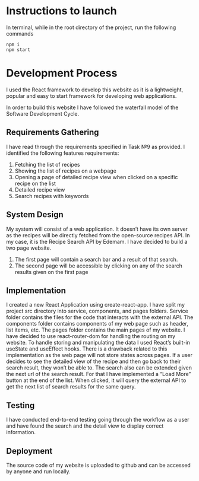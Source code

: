 # Instructions to launch
In terminal, while in the root directory of the project, run the following commands
```
npm i
npm start
```

# Development Process
I used the React framework to develop this website as it is a lightweight, popular and easy to start framework for developing web applications.

In order to build this website I have followed the waterfall model of the Software Development Cycle.
## Requirements Gathering
I have read through the requirements specified in Task №9 as provided. I identified the following features requirements:
1. Fetching the list of recipes
2. Showing the list of recipes on a webpage
3. Opening a page of detailed recipe view when clicked on a specific recipe on the list
4. Detailed recipe view
5. Search recipes with keywords

## System Design
My system will consist of a web application. It doesn’t have its own server as the recipes will be directly fetched from the open-source recipes API. In my case, it is the Recipe Search API by Edemam. I have decided to build a two page website.
1. The first page will contain a search bar and a result of that search.
2. The second page will be accessible by clicking on any of the search results given on the first page

## Implementation 
I created a new React Application using create-react-app. I have split my project src directory into service, components, and pages folders. Service folder contains the files for the code that interacts with the external API. The components folder contains components of my web page such as header, list items, etc. The pages folder contains the main pages of my website. I have decided to use react-router-dom for handling the routing on my website. To handle storing and manipulating the data I used React’s built-in useState and useEffect hooks. There is a drawback related to this implementation as the web page will not store states across pages. If a user decides to see the detailed view of the recipe and then go back to their search result, they won’t be able to. The search also can be extended given the next url of the search result. For that I have implemented a “Load More” button at the end of the list. When clicked, it will query the external API to get the next list of search results for the same query.

## Testing
I have conducted end-to-end testing going through the workflow as a user and have found the search and the detail view to display correct information.

## Deployment
The source code of my website is uploaded to github and can be accessed by anyone and run locally.


